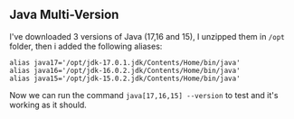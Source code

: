 ## Java Multi-Version

I've downloaded 3 versions of Java (17,16 and 15), I unzipped them in `/opt` folder, then i added the following aliases:

```
alias java17='/opt/jdk-17.0.1.jdk/Contents/Home/bin/java'
alias java16='/opt/jdk-16.0.2.jdk/Contents/Home/bin/java'
alias java15='/opt/jdk-15.0.2.jdk/Contents/Home/bin/java'
```

Now we can run the command `java[17,16,15] --version` to test and it's working as it should.
